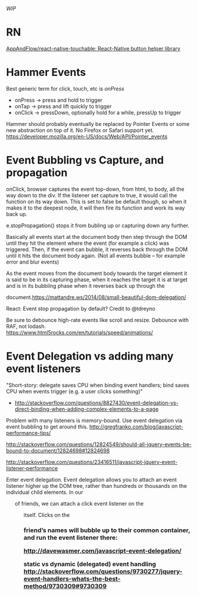 _WIP_

# RN
[AppAndFlow/react-native-touchable: React-Native button helper library](https://github.com/AppAndFlow/react-native-touchable)

# Hammer Events

Best generic term for click, touch, etc is *onPress*

- onPress -> press and hold to trigger
- onTap -> press and lift quickly to trigger
- onClick -> pressDown, optionally hold for a while, pressUp to trigger

Hammer should probably eventually be replaced by Pointer Events or some new abstraction on top of it. No Firefox or Safari support yet. https://developer.mozilla.org/en-US/docs/Web/API/Pointer_events

# Event Bubbling vs Capture, and propagation

onClick, browser captures the event top-down, from html, to body, all the way down to the div. If the listener set capture to true, it would call the function on its way down. This is set to false be default though, so when it makes it to the deepest node, it will then fire its function and work its way back up.

e.stopPropagation() stops it from bubling up or capturing down any further.

Basically all events start at the document body then step through the DOM until they hit the element where the event (for example a click) was triggered. Then, if the event can bubble, it reverses back through the DOM until it hits the document body again. (Not all events bubble – for example error and blur events)

As the event moves from the document body towards the target element it is said to be in its capturing phase, when it reaches the target it is at target and is in its bubbling phase when it reverses back up through the

document.https://mattandre.ws/2014/08/small-beautiful-dom-delegation/

React: Event stop propagation by default? Credit to @tdreyno

Be sure to debounce high-rate events like scroll and resize. Debounce with RAF, not lodash. https://www.html5rocks.com/en/tutorials/speed/animations/

# Event Delegation vs adding many event listeners

"Short-story: delegate saves CPU when binding event handlers; bind saves CPU when events trigger (e.g. a user clicks something)"
- http://stackoverflow.com/questions/8827430/event-delegation-vs-direct-binding-when-adding-complex-elements-to-a-page

Problem with many listeners is memory-bound. Use event delegation via event bubbling to get around this. http://gregfranko.com/blog/javascript-performance-tips/


http://stackoverflow.com/questions/12824549/should-all-jquery-events-be-bound-to-document/12824698#12824698

http://stackoverflow.com/questions/23416511/javascript-jquery-event-listener-performance

Enter event delegation. Event delegation allows you to attach an event listener higher up the DOM tree, rather than hundreds or thousands on the individual child elements. In our <ul> of friends, we can attach a click event listener on the <ul> itself. Clicks on the <h3> friend’s names will bubble up to their common container, and run the event listener there:

http://davewasmer.com/javascript-event-delegation/


static vs dynamic (delegated) event handling
http://stackoverflow.com/questions/9730277/jquery-event-handlers-whats-the-best-method/9730309#9730309
